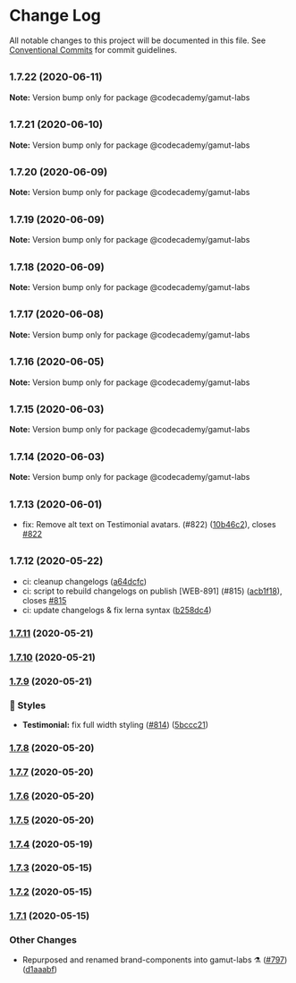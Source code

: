 # Change Log

All notable changes to this project will be documented in this file.
See [Conventional Commits](https://conventionalcommits.org) for commit guidelines.

## <small>1.7.22 (2020-06-11)</small>

**Note:** Version bump only for package @codecademy/gamut-labs





## <small>1.7.21 (2020-06-10)</small>

**Note:** Version bump only for package @codecademy/gamut-labs





## <small>1.7.20 (2020-06-09)</small>

**Note:** Version bump only for package @codecademy/gamut-labs





## <small>1.7.19 (2020-06-09)</small>

**Note:** Version bump only for package @codecademy/gamut-labs





## <small>1.7.18 (2020-06-09)</small>

**Note:** Version bump only for package @codecademy/gamut-labs





## <small>1.7.17 (2020-06-08)</small>

**Note:** Version bump only for package @codecademy/gamut-labs





## <small>1.7.16 (2020-06-05)</small>

**Note:** Version bump only for package @codecademy/gamut-labs





## <small>1.7.15 (2020-06-03)</small>

**Note:** Version bump only for package @codecademy/gamut-labs





## <small>1.7.14 (2020-06-03)</small>

**Note:** Version bump only for package @codecademy/gamut-labs





## <small>1.7.13 (2020-06-01)</small>

* fix: Remove alt text on Testimonial avatars. (#822) ([10b46c2](https://github.com/Codecademy/client-modules/commit/10b46c2)), closes [#822](https://github.com/Codecademy/client-modules/issues/822)





## <small>1.7.12 (2020-05-22)</small>

* ci: cleanup changelogs ([a64dcfc](https://github.com/Codecademy/client-modules/commit/a64dcfc))
* ci: script to rebuild changelogs on publish [WEB-891] (#815) ([acb1f18](https://github.com/Codecademy/client-modules/commit/acb1f18)), closes [#815](https://github.com/Codecademy/client-modules/issues/815)
* ci: update changelogs & fix lerna syntax ([b258dc4](https://github.com/Codecademy/client-modules/commit/b258dc4))





### [1.7.11](https://github.com/Codecademy/client-modules/compare/@codecademy/gamut-labs@1.7.10...@codecademy/gamut-labs@1.7.11) (2020-05-21)

### [1.7.10](https://github.com/Codecademy/client-modules/compare/@codecademy/gamut-labs@1.7.9...@codecademy/gamut-labs@1.7.10) (2020-05-21)

### [1.7.9](https://github.com/Codecademy/client-modules/compare/@codecademy/gamut-labs@1.7.8...@codecademy/gamut-labs@1.7.9) (2020-05-21)


### 💅 Styles

* **Testimonial:** fix full width styling ([#814](https://github.com/Codecademy/client-modules/issues/814)) ([5bccc21](https://github.com/Codecademy/client-modules/commit/5bccc21ca7982f758c9063691bdf7497f3ab1ec8))

### [1.7.8](https://github.com/Codecademy/client-modules/compare/@codecademy/gamut-labs@1.7.7...@codecademy/gamut-labs@1.7.8) (2020-05-20)

### [1.7.7](https://github.com/Codecademy/client-modules/compare/@codecademy/gamut-labs@1.7.6...@codecademy/gamut-labs@1.7.7) (2020-05-20)

### [1.7.6](https://github.com/Codecademy/client-modules/compare/@codecademy/gamut-labs@1.7.5...@codecademy/gamut-labs@1.7.6) (2020-05-20)

### [1.7.5](https://github.com/Codecademy/client-modules/compare/@codecademy/gamut-labs@1.7.4...@codecademy/gamut-labs@1.7.5) (2020-05-20)

### [1.7.4](https://github.com/Codecademy/client-modules/compare/@codecademy/gamut-labs@1.7.3...@codecademy/gamut-labs@1.7.4) (2020-05-19)

### [1.7.3](https://github.com/Codecademy/client-modules/compare/@codecademy/gamut-labs@1.7.2...@codecademy/gamut-labs@1.7.3) (2020-05-15)

### [1.7.2](https://github.com/Codecademy/client-modules/compare/@codecademy/gamut-labs@1.7.1...@codecademy/gamut-labs@1.7.2) (2020-05-15)

### [1.7.1](https://github.com/Codecademy/client-modules/compare/d1aaabf0ebefc0a4a7c0e83e803e1117bf60747d...@codecademy/gamut-labs@1.7.1) (2020-05-15)


### Other Changes

* Repurposed and renamed brand-components into gamut-labs ⚗️ ([#797](https://github.com/Codecademy/client-modules/issues/797)) ([d1aaabf](https://github.com/Codecademy/client-modules/commit/d1aaabf0ebefc0a4a7c0e83e803e1117bf60747d))
